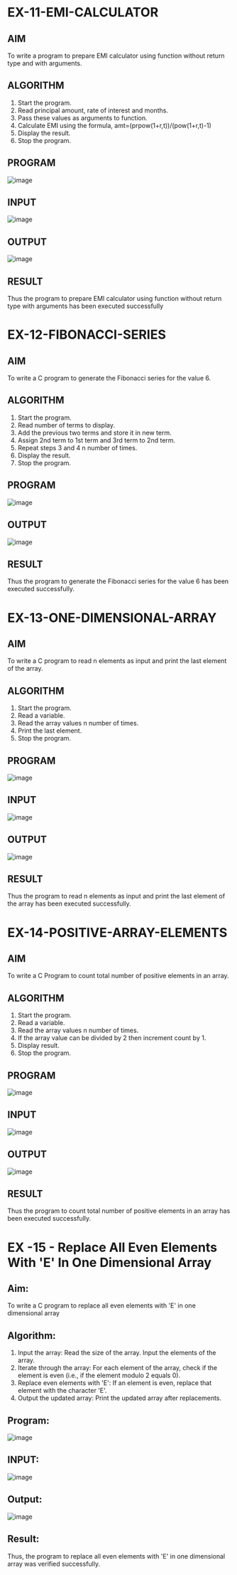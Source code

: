 # EX-11-EMI-CALCULATOR

## AIM

To write a program to prepare EMI calculator using function without return type and with arguments.

## ALGORITHM

1.	Start the program.
2.	Read principal amount, rate of interest and months.
3.	Pass these values as arguments to function.
4.	Calculate EMI using the formula, amt=(prpow(1+r,t))/(pow(1+r,t)-1)
5.	Display the result.
6.	Stop the program.

## PROGRAM
![image](https://github.com/user-attachments/assets/00c34022-420c-4ec7-8705-896b028abae9)
## INPUT

![image](https://github.com/user-attachments/assets/88e5c4a7-aef6-444e-9075-fd45708b6698)




## OUTPUT

![image](https://github.com/user-attachments/assets/e1628f01-cb3e-46ec-a613-136311ca4252)






## RESULT

Thus the program to prepare EMI calculator using function without return type with arguments has been executed successfully
 
 


# EX-12-FIBONACCI-SERIES
## AIM
To write a C program to generate the Fibonacci series for the value 6.

## ALGORITHM
1.	Start the program.
2.	Read number of terms to display.
3.	Add the previous two terms and store it in new term.
4.	Assign 2nd term to 1st term and 3rd term to 2nd term.
5.	Repeat steps 3 and 4 n number of times.
6.	Display the result.
7.	Stop the program.

## PROGRAM

![image](https://github.com/user-attachments/assets/624e2f3a-9714-44a9-84e9-7743ee64398a)




## OUTPUT

![image](https://github.com/user-attachments/assets/36e68ac3-ead4-4a19-bdd0-423fa1da84d6)









## RESULT
Thus the program to generate the Fibonacci series for the value 6 has been executed successfully.
 
 


# EX-13-ONE-DIMENSIONAL-ARRAY
## AIM
To write a C program to read n elements as input and print the last element of the array.

## ALGORITHM
1.	Start the program.
2.	Read a variable.
3.	Read the array values n number of times.
4.	Print the last element.
5.	Stop the program.

## PROGRAM

![image](https://github.com/user-attachments/assets/9eeac8a1-791b-4530-8658-59778c7e7d33)
## INPUT

![image](https://github.com/user-attachments/assets/3ecadebf-90bf-4436-b332-4cc1a9ac91ea)



## OUTPUT

![image](https://github.com/user-attachments/assets/6942477b-153c-44c1-8726-4634ab10ba7b)










## RESULT
Thus the program to read n elements as input and print the last element of the array has been executed successfully.
 
 


# EX-14-POSITIVE-ARRAY-ELEMENTS
## AIM
To write a C Program to count total number of positive elements in an array.

## ALGORITHM
1.	Start the program.
2.	Read a variable.
3.	Read the array values n number of times.
4.	If the array value can be divided by 2 then increment count by 1.
5.	Display result.
6.	Stop the program.

## PROGRAM

![image](https://github.com/user-attachments/assets/a322cefc-dc9f-4b38-8115-c05b26cdbe35)
## INPUT

![image](https://github.com/user-attachments/assets/5758f320-fc8f-46c4-99cb-391ea7af0e5f)




## OUTPUT

![image](https://github.com/user-attachments/assets/d34a6044-2f28-4589-ad4a-26df6eadac85)






## RESULT
Thus the program to count total number of positive elements in an array has been executed successfully.





 
 


# EX -15 - Replace All Even Elements With 'E' In One Dimensional Array

## Aim:
To write a C program to replace all even elements with 'E' in one dimensional array

## Algorithm:
1.	Input the array:
  Read the size of the array.
  Input the elements of the array.
2.	Iterate through the array:
 	For each element of the array, check if the element is even (i.e., if the element modulo 2 equals 0).
3.	Replace even elements with 'E':
     If an element is even, replace that element with the character 'E'.
4.	Output the updated array:
 Print the updated array after replacements.

## Program:

![image](https://github.com/user-attachments/assets/b5f8185b-e7a2-4d6e-ba8a-c0c07a8e8be1)
## INPUT:

![image](https://github.com/user-attachments/assets/b6977a81-6770-41e9-8412-ca2903cb62a1)



## Output:

![image](https://github.com/user-attachments/assets/9cfed223-1ebc-4e7d-b09f-657b9e5f7f9b)

 


## Result:

Thus, the program to replace all even elements with 'E' in one dimensional array was verified successfully.



